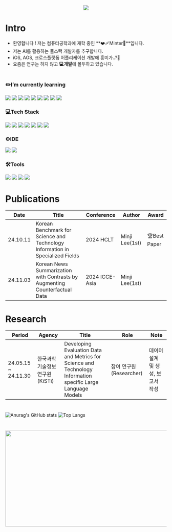 <p align="center">
<img 
  src="https://capsule-render.vercel.app/api?type=blur&color=0:fa709a,100:fef9d7&height=300&section=header&text=Say,%20Minter%20!&fontSize=90" />
</p>

# Intro
- 환영합니다 ! 저는 컴퓨터공학과에 재학 중인 **❤️‍🩹Minter🤍**입니다.
- 저는 AI를 활용하는 풀스택 개발자를 추구합니다.
- iOS, AOS, 크로스플랫폼 어플리케이션 개발에 흥미가..?🤭
- 요즘은 연구는 하지 않고 **💻개발**에 몰두하고 있습니다.
#
  
<h3>✏️I’m currently learning</h3>
<div>
<img style="display:inline-block;" src="https://img.shields.io/badge/Flutter-02569B?style=for-the-badge&logo=flutter&logoColor=white"/>
    <img src="https://img.shields.io/badge/swift-%23FA7343.svg?&style=for-the-badge&logo=swift&logoColor=white" />
<img src="https://img.shields.io/badge/kotlin-%230095D5.svg?&style=for-the-badge&logo=kotlin&logoColor=white" />
  <img style="display:inline-block;" src="https://img.shields.io/badge/React-61DAFB?style=for-the-badge&logo=React&logoColor=black"/>
<img src="https://img.shields.io/badge/css3-%231572B6.svg?&style=for-the-badge&logo=css3&logoColor=white" />
<img style="display:inline-block;" src="https://img.shields.io/badge/javascript-%23F7DF1E.svg?&style=for-the-badge&logo=javascript&logoColor=black"/>
<img src="https://img.shields.io/badge/figma-%23F24E1E.svg?&style=for-the-badge&logo=figma&logoColor=white" />
  	<img src="https://img.shields.io/badge/fastapi-%23009688.svg?&style=for-the-badge&logo=fastapi&logoColor=white" />
  <img src="https://img.shields.io/badge/mysql-%234479A1.svg?&style=for-the-badge&logo=mysql&logoColor=white" />
</div>

<h3>💻Tech Stack</h3>
<p>
  <img src="https://img.shields.io/badge/python-%233776AB.svg?&style=for-the-badge&logo=python&logoColor=white" />
  <img src="https://img.shields.io/badge/fastapi-%23009688.svg?&style=for-the-badge&logo=fastapi&logoColor=white" />
  <img src="https://img.shields.io/badge/html5-%23E34F26.svg?&style=for-the-badge&logo=html5&logoColor=white" />
 <img src="https://img.shields.io/badge/css3-%231572B6.svg?&style=for-the-badge&logo=css3&logoColor=white" />
  <img src="https://img.shields.io/badge/javascript-%23F7DF1E.svg?&style=for-the-badge&logo=javascript&logoColor=black" />
  <img src="https://img.shields.io/badge/firebase-%23FFCA28.svg?&style=for-the-badge&logo=firebase&logoColor=black" />
  <img src="https://img.shields.io/badge/mongodb-%2347A248.svg?&style=for-the-badge&logo=mongodb&logoColor=white" />
  
</p>


<h3>⚙️IDE</h3>
<div>
  <img src="https://img.shields.io/badge/visual%20studio%20code-%23007ACC.svg?&style=for-the-badge&logo=visual%20studio%20code&logoColor=white" />
<img src="https://img.shields.io/badge/xcode-%231575F9.svg?&style=for-the-badge&logo=xcode&logoColor=white" />
</div>




<h3>🛠️Tools</h3>

<div>
<img  src="https://img.shields.io/badge/notion-%23000000.svg?&style=for-the-badge&logo=notion&logoColor=white" />
<img  src="https://img.shields.io/badge/git-%23F05032.svg?&style=for-the-badge&logo=git&logoColor=white" />
<img  src="https://img.shields.io/badge/github-%23181717.svg?&style=for-the-badge&logo=github&logoColor=white" />
  <img src="https://img.shields.io/badge/figma-%23F24E1E.svg?&style=for-the-badge&logo=figma&logoColor=white" />
</div>

#

# Publications
|**Date**|**Title**|**Conference**|**Author**|**Award**|
|--|--|--|--|--|
|24.10.11 |Korean Benchmark for Science and Technology Information in Specialized Fields|2024 HCLT|Minji Lee(1st)|🏆Best Paper|
|24.11.03 |Korean News Summarization with Contrasts by Augmenting Counterfactual Data|2024 ICCE-Asia|Minji Lee(1st)||

# Research
|**Period**|**Agency**|**Title**|**Role**|**Note**|
|--|--|--|--|--|
|24.05.15 ~ 24.11.30|한국과학기술정보연구원(KiSTi)|Developing Evaluation Data and Metrics for Science and Technology Information specific Large Language Models|참여 연구원(Researcher)|데이터 설계 및 생성, 보고서 작성|

#

![Anurag's GitHub stats](https://github-readme-stats.vercel.app/api?username=Minter-v1&show_icons=true&theme=dracula)
![Top Langs](https://github-readme-stats.vercel.app/api/top-langs/?username=Minter-v1&layout=compact&card_width=495&langs_count=8&custom_title=Most%20Used%20Languages)

#

<a href="https://www.gitanimals.org/en_US?utm_medium=image&utm_source=Minter-v1&utm_content=farm">
<img
  src="https://render.gitanimals.org/farms/Minter-v1"
  width="600"
  height="300"
/>
</a>


